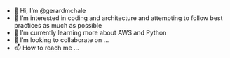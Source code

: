 - 👋 Hi, I’m @gerardmchale
- 👀 I’m interested in coding and architecture and attempting to follow best practices as much as possible
- 🌱 I’m currently learning more about AWS and Python
- 💞️ I’m looking to collaborate on ...
- 📫 How to reach me ...

<!---
gerardmchale/gerardmchale is a ✨ special ✨ repository because its `README.md` (this file) appears on your GitHub profile.
You can click the Preview link to take a look at your changes.
--->

